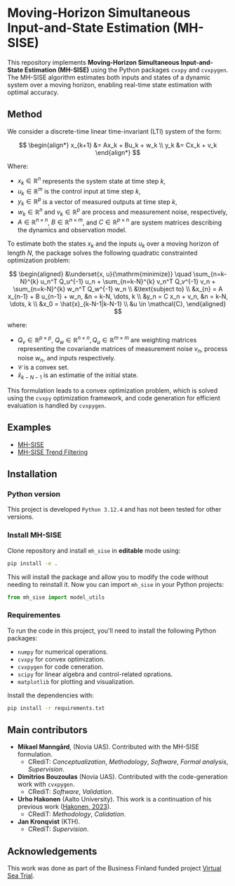 # Moving-Horizon Simultaneous Input-and-State Estimation (MH-SISE)

This repository implements **Moving-Horizon Simultaneous Input-and-State Estimation (MH-SISE)** using the Python packages `cvxpy` and `cvxpygen`. The MH-SISE algorithm estimates both inputs and states of a dynamic system over a moving horizon, enabling real-time state estimation with optimal accuracy. 

## Method

We consider a discrete-time linear time-invariant (LTI) system of the form:

$$
\begin{align*}
x_{k+1} &= Ax_k + Bu_k + w_k \\
y_k &= Cx_k + v_k
\end{align*}
$$

Where:
- $x_k \in \mathbb{R}^n$ represents the system state at time step $k$,
- $u_k \in \mathbb{R}^m$ is the control input at time step $k$,
- $y_k \in \mathbb{R}^p$ is a vector of measured outputs at time step $k$,
- $w_k \in \mathbb{R}^n$ and $v_k \in \mathbb{R}^p$ are process and measurement noise, respectively,
- $A \in \mathbb{R}^{n \times n}$, $B \in \mathbb{R}^{n \times m}$, and $C \in \mathbb{R}^{p \times n}$ are system matrices describing the dynamics and observation model.

To estimate both the states $x_k$ and the inputs $u_k$ over a moving horizon of length $N$, the package solves the following quadratic constrainted optimization problem:

$$
\begin{aligned}
    &\underset{x, u}{\mathrm{minimize}} \quad \sum_{n=k-N}^{k} u_n^T Q_u^{-1} u_n + \sum_{n=k-N}^{k} v_n^T Q_v^{-1} v_n + \sum_{n=k-N}^{k} w_n^T Q_w^{-1} w_n \\
    &\text{subject to} \\
    &x_{n} = A x_{n-1} + B u_{n-1} + w_n, &n = k-N, \dots, k \\
    &y_n = C x_n + v_n, &n = k-N, \dots, k \\
    &x_0 = \hat{x}_{k-N-1|k-N-1} \\
    &u \in \mathcal{C},
\end{aligned}
$$

where:
- $Q_v \in \mathbb{R}^{p \times p}$, $Q_w \in \mathbb{R}^{n \times n}, Q_u \in \mathbb{R}^{m \times m}$ are weighting matrices representing the covariande matrices of measurement noise $v_n$, process noise $w_n$, and inputs respectively.
- $\mathcal{C}$ is a convex set.
- $\hat{x}_{k-N-1}$ is an estimatie of the initial state.

This formulation leads to a convex optimization problem, which is solved using the `cvxpy` optimization framework, and code generation for efficient evaluation is handled by `cvxpygen`.

## Examples
- [MH-SISE](https://github.com/Novia-RDI-Seafaring/mh-sise-py/blob/main/examples/example.ipynb)
- [MH-SISE Trend Filtering]()

## Installation
### Python version
This project is developed ``Python 3.12.4`` and has not been tested for other versions.

### Install MH-SISE
Clone repository and install `mh_sise`  in **editable** mode using:

```bash
pip install -e .
```

This will install the package and allow you to modify the code without needing to reinstall it. Now you can import `mh_sise` in your Python projects:

```python
from mh_sise import model_utils
```
### Requirementes
To run the code in this project, you'll need to install the following Python packages:

- `numpy` for numerical operations.
- `cvxpy` for convex optimization.
- `cvxpygen` for code ceneration.
- `scipy` for linear algebra and control-related oprations.
- `matplotlib` for plotting and visualization.

Install the dependencies with:

```bash
pip install -r requirements.txt
```


## Main contributors
- **Mikael Manngård**, (Novia UAS). Contributed with the MH-SISE formulation.
    - CRediT: *Conceptualization*, *Methodology*, *Software*, *Formal analysis*, *Supervision*. 
- **Dimitrios Bouzoulas** (Novia UAS). Contributed with the code-generation work with `cvxpygen`.
    - CRediT: *Software*, *Validation*.
- **Urho Hakonen** (Aalto University). This work is a continuation of his previous work ([Hakonen, 2023](https://www.finna.fi/Record/aaltodoc.123456789_123180?sid=3456825094&lng=en-gb)).
    - CRediT: *Methodology*, *Calidation*. 
- **Jan Kronqvist** (KTH).
    - CRediT: *Supervision*. 

## Acknowledgements
This work was done as part of the Business Finland funded project [Virtual Sea Trial](https://virtualseatrial.fi).